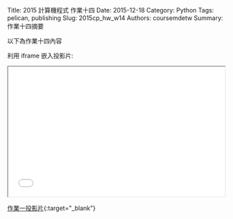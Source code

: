 Title: 2015 計算機程式 作業十四
Date: 2015-12-18
Category: Python
Tags: pelican, publishing
Slug: 2015cp_hw_w14
Authors: coursemdetw
Summary: 作業十四摘要

以下為作業十四內容

利用 iframe 嵌入投影片:

<iframe src="40423229_cp_w14_p.html" width="500" height="300"></iframe>

[作業一投影片](40423229_cp_w14_p.html){:target="_blank"}


